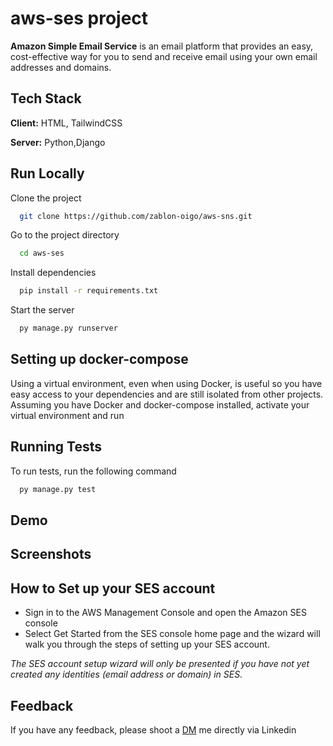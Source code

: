 # aws-ses project
**Amazon Simple Email Service** is an email platform that provides an easy, cost-effective way for you to send and receive email using your own email addresses and domains.
## Tech Stack

**Client:** HTML, TailwindCSS

**Server:** Python,Django

## Run Locally

Clone the project

```bash
  git clone https://github.com/zablon-oigo/aws-sns.git
```

Go to the project directory

```bash
  cd aws-ses
```

Install dependencies

```bash
  pip install -r requirements.txt
```

Start the server

```bash
  py manage.py runserver
```
## Setting up docker-compose
Using a virtual environment, even when using Docker, is useful so you have easy access to your dependencies and are still isolated from other projects.
Assuming you have Docker and docker-compose installed, activate your virtual environment and run

## Running Tests

To run tests, run the following command

```bash
  py manage.py test
```
## Demo
## Screenshots
##  How to Set up your SES account
- Sign in to the AWS Management Console and open the Amazon SES console
- Select Get Started from the SES console home page and the wizard will walk you through the steps of setting up your SES account.
  
*The SES account setup wizard will only be presented if you have not yet created any identities (email address or domain) in SES.*
## Feedback
If you have any feedback, please shoot a [DM](https://www.linkedin.com/in/zablon-oigo-ba4268234/) me directly via Linkedin
